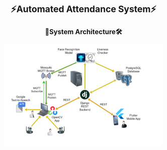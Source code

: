 <h1 align="center">⚡Automated Attendance System⚡</h1>

<h2 align="center">🏢System Architecture🛠️</h2>


![sysArchi](resources/Attendsense_System_Architecture.jpg)


